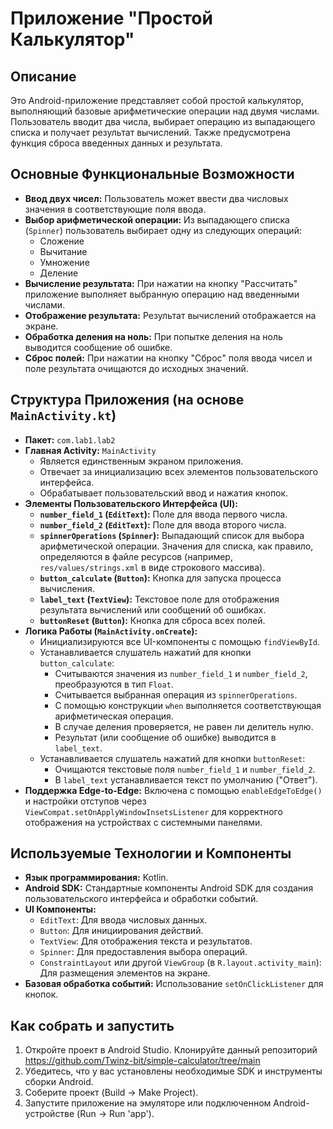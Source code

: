 # Приложение "Простой Калькулятор"

## Описание

Это Android-приложение представляет собой простой калькулятор, выполняющий базовые арифметические операции над двумя числами. Пользователь вводит два числа, выбирает операцию из выпадающего списка и получает результат вычислений. Также предусмотрена функция сброса введенных данных и результата.

## Основные Функциональные Возможности

*   **Ввод двух чисел:** Пользователь может ввести два числовых значения в соответствующие поля ввода.
*   **Выбор арифметической операции:** Из выпадающего списка (`Spinner`) пользователь выбирает одну из следующих операций:
    *   Сложение
    *   Вычитание
    *   Умножение
    *   Деление
*   **Вычисление результата:** При нажатии на кнопку "Рассчитать" приложение выполняет выбранную операцию над введенными числами.
*   **Отображение результата:** Результат вычислений отображается на экране.
*   **Обработка деления на ноль:** При попытке деления на ноль выводится сообщение об ошибке.
*   **Сброс полей:** При нажатии на кнопку "Сброс" поля ввода чисел и поле результата очищаются до исходных значений.

## Структура Приложения (на основе `MainActivity.kt`)

*   **Пакет:** `com.lab1.lab2`
*   **Главная Activity:** `MainActivity`
    *   Является единственным экраном приложения.
    *   Отвечает за инициализацию всех элементов пользовательского интерфейса.
    *   Обрабатывает пользовательский ввод и нажатия кнопок.
*   **Элементы Пользовательского Интерфейса (UI):**
    *   **`number_field_1` (`EditText`):** Поле для ввода первого числа.
    *   **`number_field_2` (`EditText`):** Поле для ввода второго числа.
    *   **`spinnerOperations` (`Spinner`):** Выпадающий список для выбора арифметической операции. Значения для списка, как правило, определяются в файле ресурсов (например, `res/values/strings.xml` в виде строкового массива).
    *   **`button_calculate` (`Button`):** Кнопка для запуска процесса вычисления.
    *   **`label_text` (`TextView`):** Текстовое поле для отображения результата вычислений или сообщений об ошибках.
    *   **`buttonReset` (`Button`):** Кнопка для сброса всех полей.
*   **Логика Работы (`MainActivity.onCreate`):**
    *   Инициализируются все UI-компоненты с помощью `findViewById`.
    *   Устанавливается слушатель нажатий для кнопки `button_calculate`:
        *   Считываются значения из `number_field_1` и `number_field_2`, преобразуются в тип `Float`.
        *   Считывается выбранная операция из `spinnerOperations`.
        *   С помощью конструкции `when` выполняется соответствующая арифметическая операция.
        *   В случае деления проверяется, не равен ли делитель нулю.
        *   Результат (или сообщение об ошибке) выводится в `label_text`.
    *   Устанавливается слушатель нажатий для кнопки `buttonReset`:
        *   Очищаются текстовые поля `number_field_1` и `number_field_2`.
        *   В `label_text` устанавливается текст по умолчанию ("Ответ").
*   **Поддержка Edge-to-Edge:** Включена с помощью `enableEdgeToEdge()` и настройки отступов через `ViewCompat.setOnApplyWindowInsetsListener` для корректного отображения на устройствах с системными панелями.

## Используемые Технологии и Компоненты

*   **Язык программирования:** Kotlin.
*   **Android SDK:** Стандартные компоненты Android SDK для создания пользовательского интерфейса и обработки событий.
*   **UI Компоненты:**
    *   `EditText`: Для ввода числовых данных.
    *   `Button`: Для инициирования действий.
    *   `TextView`: Для отображения текста и результатов.
    *   `Spinner`: Для предоставления выбора операций.
    *   `ConstraintLayout` или другой `ViewGroup` (в `R.layout.activity_main`): Для размещения элементов на экране.
*   **Базовая обработка событий:** Использование `setOnClickListener` для кнопок.

## Как собрать и запустить

1.  Откройте проект в Android Studio. Клонируйте данный репозиторий https://github.com/Twinz-bit/simple-calculator/tree/main
2.  Убедитесь, что у вас установлены необходимые SDK и инструменты сборки Android.
3.  Соберите проект (Build -> Make Project).
4.  Запустите приложение на эмуляторе или подключенном Android-устройстве (Run -> Run 'app').


